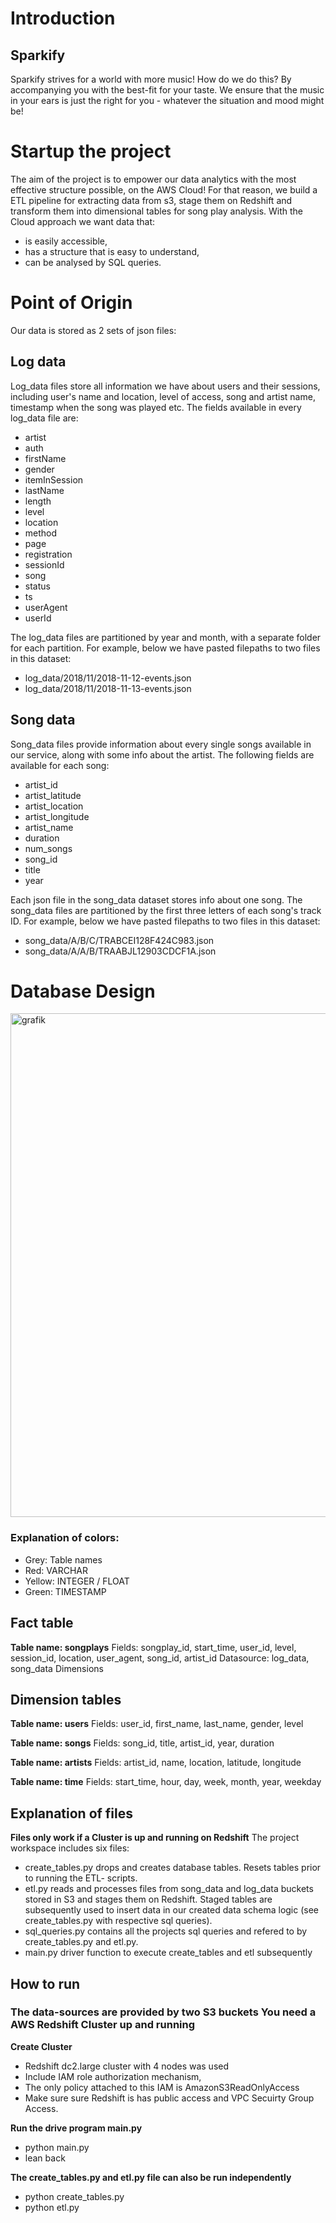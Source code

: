 # Introduction
## Sparkify

Sparkify strives for a world with more music!
How do we do this? By accompanying you with the best-fit for your taste. We ensure that the music in your ears is just the right for you - whatever the situation and mood might be!

# Startup the project

The aim of the project is to empower our data analytics with the most effective structure possible, on the AWS Cloud!
For that reason, we build a ETL pipeline for extracting data from s3, stage them on Redshift and transform them into dimensional tables for song play analysis. 
With the Cloud approach we want data that:

- is easily accessible,
- has a structure that is easy to understand,
- can be analysed by SQL queries.

# Point of Origin

Our data is stored as 2 sets of json files:
## Log data

Log_data files store all information we have about users and their sessions, including user's name and location, level of access, song and artist name, timestamp when the song was played etc. The fields available in every log_data file are:

- artist
- auth
- firstName
- gender
- itemInSession
- lastName
- length
- level
- location
- method
- page
- registration
- sessionId
- song
- status
- ts
- userAgent
- userId

The log_data files are partitioned by year and month, with a separate folder for each partition. For example, below we have pasted filepaths to two files in this dataset:

- log_data/2018/11/2018-11-12-events.json
- log_data/2018/11/2018-11-13-events.json

## Song data

Song_data files provide information about every single songs available in our service, along with some info about the artist. The following fields are available for each song:

- artist_id
- artist_latitude
- artist_location
- artist_longitude
- artist_name
- duration
- num_songs
- song_id
- title
- year

Each json file in the song_data dataset stores info about one song. The song_data files are partitioned by the first three letters of each song's track ID. For example, below we have pasted filepaths to two files in this dataset:

- song_data/A/B/C/TRABCEI128F424C983.json
- song_data/A/A/B/TRAABJL12903CDCF1A.json 

# Database Design
<img width="806" alt="grafik" src="https://user-images.githubusercontent.com/29717043/134798326-eee23f4f-f145-4166-b586-552ff2f790b3.png">

### Explanation of colors:
- Grey: Table names
- Red: VARCHAR
- Yellow: INTEGER / FLOAT
- Green: TIMESTAMP

## Fact table

__Table name: songplays__
Fields: songplay_id, start_time, user_id, level, session_id, location, user_agent, song_id, artist_id
Datasource: log_data, song_data
Dimensions

## Dimension tables

__Table name: users__
Fields: user_id, first_name, last_name, gender, level

__Table name: songs__
Fields: song_id, title, artist_id, year, duration

__Table name: artists__
Fields: artist_id, name, location, latitude, longitude

__Table name: time__
Fields: start_time, hour, day, week, month, year, weekday

## Explanation of files
__Files only work if a Cluster is up and running on Redshift__
The project workspace includes six files:

- create_tables.py drops and creates database tables. Resets tables prior to running the ETL- scripts.
- etl.py reads and processes files from song_data and log_data buckets stored in S3 and stages them on Redshift. Staged tables are subsequently used to insert data in our created data schema logic (see create_tables.py with respective sql queries). 
- sql_queries.py contains all the projects sql queries and refered to by create_tables.py and etl.py.
- main.py driver function to execute create_tables and etl subsequently

## How to run

### The data-sources are provided by two S3 buckets You need a AWS Redshift Cluster up and running

__Create Cluster__
- Redshift dc2.large cluster with 4 nodes was used
- Include IAM role authorization mechanism,
- The only policy attached to this IAM is AmazonS3ReadOnlyAccess
- Make sure sure Redshift is has public access and VPC Secuirty Group Access.


__Run the drive program main.py__

- python main.py
- lean back

__The create_tables.py and etl.py file can also be run independently__

- python create_tables.py 
- python etl.py 
